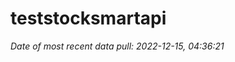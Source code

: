 
<!-- README.md is generated from README.Rmd. Please edit that file -->

# teststocksmartapi

*Date of most recent data pull: 2022-12-15, 04:36:21*
